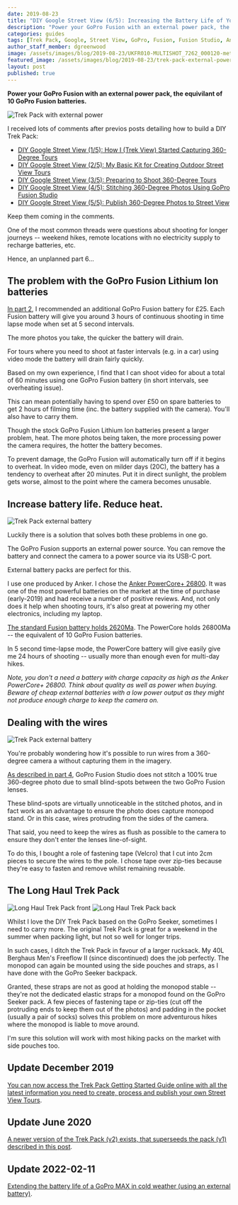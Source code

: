 ```yaml
---
date: 2019-08-23
title: "DIY Google Street View (6/5): Increasing the Battery Life of Your GoPro Fusion"
description: "Power your GoPro Fusion with an external power pack, the equivilant of 10 GoPro Fusion batteries."
categories: guides
tags: [Trek Pack, Google, Street View, GoPro, Fusion, Fusion Studio, Anker, PowerCore]
author_staff_member: dgreenwood
image: /assets/images/blog/2019-08-23/UKFR010-MULTISHOT_7262_000120-meta.jpg
featured_image: /assets/images/blog/2019-08-23/trek-pack-external-power.jpg
layout: post
published: true
---
```


**Power your GoPro Fusion with an external power pack, the equivilant of 10 GoPro Fusion batteries.**

<img class="img-fluid" src="/assets/images/blog/2019-08-23/trek-pack-external-power.jpg" alt="Trek Pack with external power" title="Trek Pack with external power" />

I received lots of comments after previos posts detailing how to build a DIY Trek Pack:

* [DIY Google Street View (1/5): How I (Trek View) Started Capturing 360-Degree Tours](/blog/diy-google-street-view-part-1-how-trek-view-started)
* [DIY Google Street View (2/5): My Basic Kit for Creating Outdoor Street View Tours](/blog/diy-google-street-view-part-2-my-street-view-kit)
* [DIY Google Street View (3/5): Preparing to Shoot 360-Degree Tours](/blog/diy-google-street-view-part-3-preparing-to-shoot)
* [DIY Google Street View (4/5): Stitching 360-Degree Photos Using GoPro Fusion Studio](/blog/diy-google-street-view-part-4-processing-photos)
* [DIY Google Street View (5/5): Publish 360-Degree Photos to Street View](/blog/diy-google-street-view-part-5-uploading-photos-using-your-computer) 

Keep them coming in the comments.

One of the most common threads were questions about shooting for longer journeys -- weekend hikes, remote locations with no electricity supply to recharge batteries, etc.

Hence, an unplanned part 6...

## The problem with the GoPro Fusion Lithium Ion batteries

[In part 2](/blog/diy-google-street-view-part-2-my-street-view-kit), I recommended an additional GoPro Fusion battery for £25. Each Fusion battery will give you around 3 hours of continuous shooting in time lapse mode when set at 5 second intervals.

The more photos you take, the quicker the battery will drain.

For tours where you need to shoot at faster intervals (e.g. in a car) using video mode the battery will drain fairly quickly. 

Based on my own experience, I find that I can shoot video for about a total of 60 minutes using one GoPro Fusion battery (in short intervals, see overheating issue).

This can mean potentially having to spend over £50 on spare batteries to get 2 hours of filming time (inc. the battery supplied with the camera). You'll also have to carry them.

Though the stock GoPro Fusion Lithium Ion batteries present a larger problem, heat. The more photos being taken, the more processing power the camera requires, the hotter the battery becomes.

To prevent damage, the GoPro Fusion will automatically turn off if it begins to overheat. In video mode, even on milder days (20C), the battery has a tendency to overheat after 20 minutes. Put it in direct sunlight, the problem gets worse, almost to the point where the camera becomes unusable.

## Increase battery life. Reduce heat.

<img class="img-fluid" src="/assets/images/blog/2019-08-23/trek-pack-external-battery.jpg" alt="Trek Pack external battery" title="Trek Pack external battery" />

Luckily there is a solution that solves both these problems in one go.

The GoPro Fusion supports an external power source. You can remove the battery and connect the camera to a power source via its USB-C port.

External battery packs are perfect for this.

I use one produced by Anker. I chose the [Anker PowerCore+ 26800](https://www.anker.com/products/variant/powercore-26800/A1374011). It was one of the most powerful batteries on the market at the time of purchase (early-2019) and had receive a number of positive reviews. And, not only does it help when shooting tours, it's also great at powering my other electronics, including my laptop.

[The standard Fusion battery holds 2620Ma](https://www.amazon.co.uk/GoPro-ASBBA-001-Fusion-Battery-Black/dp/B078XY2L42). The PowerCore holds 26800Ma -- the equivalent of 10 GoPro Fusion batteries.

In 5 second time-lapse mode, the PowerCore battery will give easily give me 24 hours of shooting -- usually more than enough even for multi-day hikes.

_Note, you don't a need a battery with charge capacity as high as the Anker PowerCore+ 26800. Think about quality as well as power when buying. Beware of cheap external batteries with a low power output as they might not produce enough charge to keep the camera on._

## Dealing with the wires

<img class="img-fluid" src="/assets/images/blog/2019-08-23/trek-pack-external-battery-wiring.jpg" alt="Trek Pack external battery" title="Trek Pack external battery" />

You're probably wondering how it's possible to run wires from a 360-degree camera a without capturing them in the imagery.

[As described in part 4](/blog/diy-google-street-view-part-4-processing-photos), GoPro Fusion Studio does not stitch a 100% true 360-degree photo due to small blind-spots between the two GoPro Fusion lenses. 

These blind-spots are virtually unnoticeable in the stitched photos, and in fact work as an advantage to ensure the photo does capture monopod stand. Or in this case, wires protruding from the sides of the camera.

That said, you need to keep the wires as flush as possible to the camera to ensure they don't enter the lenses line-of-sight.

To do this, I bought a role of fastening tape (Velcro) that I cut into 2cm pieces to secure the wires to the pole. I chose tape over zip-ties because they're easy to fasten and remove whilst remaining reusable.

## The Long Haul Trek Pack

<img class="img-fluid" src="/assets/images/blog/2019-08-23/longhaul-trek-pack-front.jpg" alt="Long Haul Trek Pack front" title="Long Haul Trek Pack front" />

<img class="img-fluid" src="/assets/images/blog/2019-08-23/longhaul-trek-pack-back.jpg" alt="Long Haul Trek Pack back" title="Long Haul Trek Pack back" />

Whilst I love the DIY Trek Pack based on the GoPro Seeker, sometimes I need to carry more. The original Trek Pack is great for a weekend in the summer when packing light, but not so well for longer trips.

In such cases, I ditch the Trek Pack in favour of a larger rucksack. My 40L Berghaus Men's Freeflow II (since discontinued) does the job perfectly. The monopod can again be mounted using the side pouches and straps, as I have done with the GoPro Seeker backpack.

Granted, these straps are not as good at holding the monopod stable -- they're not the dedicated elastic straps for a monopod found on the GoPro Seeker pack. A few pieces of fastening tape or zip-ties (cut off the protruding ends to keep them out of the photos) and padding in the pocket (usually a pair of socks) solves this problem on more adventurous hikes where the monopod is liable to move around.

I'm sure this solution will work with most hiking packs on the market with side pouches too.

## Update December 2019

[You can now access the Trek Pack Getting Started Guide online with all the latest information you need to create, process and publish your own Street View Tours](/trek-pack/).

## Update June 2020

[A newer version of the Trek Pack (v2) exists, that superseeds the pack (v1) described in this post](/blog/announcing-trek-pack-v2).

## Update 2022-02-11

[Extending the battery life of a GoPro MAX in cold weather (using an external battery)](/blog/keeping-gopro-max-warm-extend-battery-life).